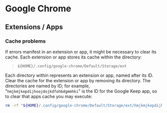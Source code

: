 # Google Chrome

## Extensions / Apps

### Cache problems

If errors manifest in an extension or app, it might be necessary to clear its
cache. Each extension or app stores its cache within the directory:

> `${HOME}/.config/google-chrome/Default/Storage/ext`

Each directory within represents an extension or app, named after its ID. Clear
the cache for the extension or app by removing its directory. The directories
are named by ID; for example, "`hmjkmjkepdijhoojdojkdfohbdgmmhki`" is the ID for
the Google Keep app, so to clear that apps cache you may execute:

````````````````````````````````````````````````````````````````````````````` sh
rm -rf "${HOME}/.config/google-chrome/Default/Storage/ext/hmjkmjkepdijhoojdojkdfohbdgmmhki"
````````````````````````````````````````````````````````````````````````````````
